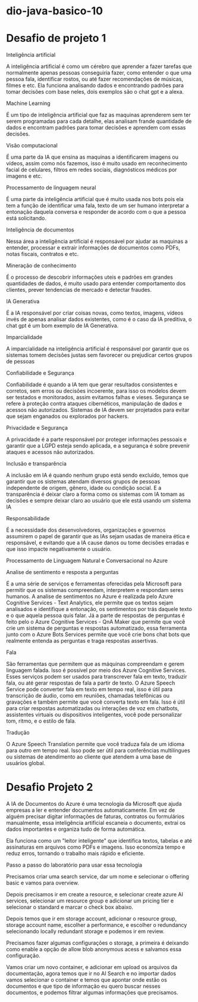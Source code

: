 # dio-java-basico-10
# Desafio de projeto 1

Inteligência artificial

A inteligência artificial é como um cérebro que aprender a fazer tarefas que normalmente apenas pessoas conseguiria fazer, como entender o que uma pessoa fala, identificar rostos, ou até fazer recomendações de músicas, filmes e etc. Ela funciona analisando dados e encontrando padrões para tomar decisões com base neles, dois exemplos são o chat gpt e a alexa.


Machine Learning

É um tipo de inteligência artificial que faz as maquinas aprenderem sem ter serem programadas para cada detalhe, elas analisam frande quantidade de dados e encontram padrões para tomar decisões e aprendem com essas decisões.


Visão computacional

É uma parte da IA que ensina as maquinas a identificarem imagens ou vídeos, assim como nós fazemos, isso é muito usado em reconhecimento facial de celulares, filtros em redes sociais, diagnósticos médicos por imagens e etc.


Processamento de linguagem neural

É uma parte da inteligência artificial que é muito usada nos bots pois ela tem a função de identificar uma fala, texto de um ser humano interpretar a entonação daquela conversa e responder de acordo com o que a pessoa está solicitando.


Inteligência de documentos

Nessa área a inteligência artificial é responsável por ajudar as maquinas a entender, processar e extrair informações de documentos como PDFs, notas fiscais, contratos e etc.


Mineração de conhecimento 

É o processo de descobrir informações uteis e padrões em grandes quantidades de dados, é muito usado para entender comportamento dos clientes, prever tendencias de mercado e detectar fraudes. 


IA Generativa

É a IA responsável por criar coisas novas, como textos, imagens, vídeos invés de apenas analisar dados existentes, como é o caso da IA preditiva, o chat gpt é um bom exemplo de IA Generativa.


Imparcialidade 

A imparcialidade na inteligência artificial é responsável por garantir que os sistemas tomem decisões justas sem favorecer ou prejudicar certos grupos de pessoas


Confiabilidade e Segurança

Confiabilidade é quando a IA tem que gerar resultados consistentes e corretos, sem erros ou decisões incoerente, para isso os modelos devem ser testados e monitorados, assim evitamos falhas e vieses. Segurança se refere à proteção contra ataques cibernéticos, manipulação de dados e acessos não autorizados. Sistemas de IA devem ser projetados para evitar que sejam enganados ou explorados por hackers.


Privacidade e Segurança

A privacidade é a parte responsável por proteger informações pessoais e garantir que a LGPD esteja sendo aplicada, e a segurança é sobre prevenir ataques e acessos não autorizados.


Inclusão e transparência

A inclusão em IA é quando nenhum grupo está sendo excluído, temos que garantir que os sistemas atendam diversos grupos de pessoas independente de origem, gênero, idade ou condição social. E a transparência é deixar claro a forma como os sistemas com IA tomam as decisões e sempre deixar claro ao usuário que ele está usando um sistema IA


Responsabilidade

É a necessidade dos desenvolvedores, organizações e governos assumirem o papel de garantir que as IAs sejam usadas de maneira ética e responsável, e evitando que a IA cause danos ou tome decisões erradas e que isso impacte negativamente o usuário.


Processamento de Linguagem Natural e Conversacional no Azure

Analise de sentimento e resposta a perguntas 

É a uma série de serviços e ferramentas oferecidas pela Microsoft para permitir que os sistemas compreendam, interpretem e respondam seres humanos. A analise de sentimentos no Azure é realizada pelo Azure Cognitive Services - Text Analytics, ele permite que os textos sejam analisados e identifique a entonação, os sentimentos por trás daquele texto e o que aquela pessoa quis falar. Já a parte de respostas de perguntas  é feito pelo o Azure Cognitive Services - QnA Maker que permite que você crie um sistema de perguntas e respostas automatizado, essa ferramenta junto com o Azure Bots Services permite que você crie bons chat bots que realmente entenda as perguntas e traga respostas assertivas.


Fala

São ferramentas que permitem que as máquinas compreendam e gerem linguagem falada. Isso é possível por meio dos Azure Cognitive Services. Esses serviços podem ser usados para transcrever fala em texto, traduzir fala, ou até gerar respostas de fala a partir de texto. O Azure Speech Service pode converter fala em texto em tempo real, isso é útil para transcrição de áudio, como em reuniões, chamadas telefônicas ou gravações e também permite que você converta texto em fala. Isso é útil para criar respostas automatizadas ou interações de voz em chatbots, assistentes virtuais ou dispositivos inteligentes, você pode personalizar tom, ritmo, e o estilo de fala.


Tradução

O Azure Speech Translation permite que você traduza fala de um idioma para outro em tempo real. Isso pode ser útil para conferências multilíngues ou sistemas de atendimento ao cliente que atendem a uma base de usuários global. 


# Desafio Projeto 2

A IA de Documentos do Azure é uma tecnologia da Microsoft que ajuda empresas a ler e entender documentos automaticamente. Em vez de alguém precisar digitar informações de faturas, contratos ou formulários manualmente, essa inteligência artificial escaneia o documento, extrai os dados importantes e organiza tudo de forma automática.

Ela funciona como um "leitor inteligente" que identifica textos, tabelas e até assinaturas em arquivos como PDFs e imagens. Isso economiza tempo e reduz erros, tornando o trabalho mais rápido e eficiente.

Passo a passo do laboratório para usar essa tecnologia 

Precisamos criar uma search service, dar um nome e selecionar o offering basic e vamos para overview.

Depois precisamos ir em create a resource, e selecionar create azure AI services, selecionar um resource group e adicionar um pricing tier e selecionar o standard e marcar o check box abaixo.

Depois temos que ir em storage account, adicionar o resource group, storage account name,  escolher a performance, e escolher o redundancy selecionando locally redundant storage e podemos ir em review.

Precisamos fazer algumas configurações o storage, a primeira é deixando como enable a opção de allow blob anonymous acess e salvamos essa configuração.

Vamos criar um novo container, e adicionar em upload os arquivos da documentação, agora temos que ir no AI Search e no importar dados vamos selecionar o container e temos que apontar onde estão os documentos e que tipo de informação eu quero buscar nesses documentos, e podemos filtrar algumas informações que precisamos.












